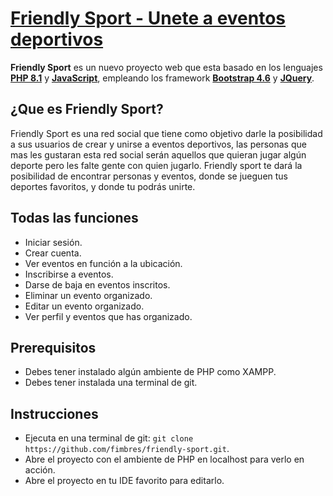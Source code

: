 # [Friendly Sport - Unete a eventos deportivos](https://sports.cleverapps.io)
**Friendly Sport** es un nuevo proyecto web que esta basado en los lenguajes **[PHP 8.1](https://www.php.net/releases/8.0/es.php)** y **[JavaScript](https://www.javascript.com/)**, empleando los framework **[Bootstrap 4.6](https://getbootstrap.com/)** y **[JQuery](https://jquery.com/)**.

## ¿Que es Friendly Sport?

Friendly Sport es una red social que tiene como objetivo darle la posibilidad a sus usuarios de crear y unirse a eventos deportivos, las personas que mas les gustaran esta red social serán aquellos que quieran jugar algún deporte pero les falte gente con quien jugarlo. Friendly sport te dará la posibilidad de encontrar personas y eventos, donde se jueguen tus deportes favoritos, y donde tu podrás unirte.

## Todas las funciones

- Iniciar sesión.
- Crear cuenta.
- Ver eventos en función a la ubicación.
- Inscribirse a eventos.
- Darse de baja en eventos inscritos.
- Eliminar un evento organizado.
- Editar un evento organizado.
- Ver perfil y eventos que has organizado.

## Prerequisitos

- Debes tener instalado algún ambiente de PHP como XAMPP.
- Debes tener instalada una terminal de git.

## Instrucciones

- Ejecuta en una terminal de git: `git clone https://github.com/fimbres/friendly-sport.git`.
- Abre el proyecto con el ambiente de PHP en localhost para verlo en acción.
- Abre el proyecto en tu IDE favorito para editarlo.
